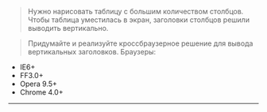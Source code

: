 
> Нужно нарисовать таблицу с большим количеством столбцов. Чтобы таблица уместилась в экран, заголовки столбцов решили выводить вертикально. 

> Придумайте и реализуйте кроссбраузерное решение для вывода вертикальных заголовков. Браузеры: 

* IE6+
* FF3.0+
* Opera 9.5+
* Chrome 4.0+

---
